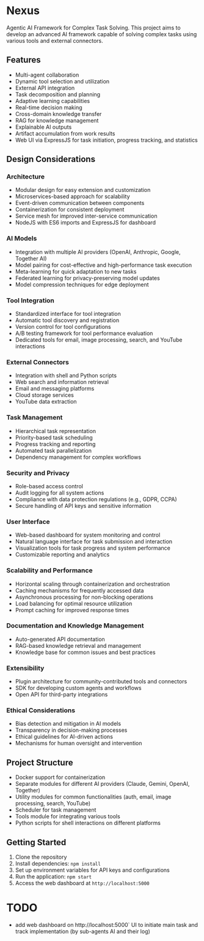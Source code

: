 # Nexus

Agentic AI Framework for Complex Task Solving. This project aims to develop an advanced AI framework
capable of solving complex tasks using various tools and external connectors.

## Features

-   Multi-agent collaboration
-   Dynamic tool selection and utilization
-   External API integration
-   Task decomposition and planning
-   Adaptive learning capabilities
-   Real-time decision making
-   Cross-domain knowledge transfer
-   RAG for knowledge management
-   Explainable AI outputs
-   Artifact accumulation from work results
-   Web UI via ExpressJS for task initiation, progress tracking, and statistics

## Design Considerations

### Architecture

-   Modular design for easy extension and customization
-   Microservices-based approach for scalability
-   Event-driven communication between components
-   Containerization for consistent deployment
-   Service mesh for improved inter-service communication
-   NodeJS with ES6 imports and ExpressJS for dashboard

### AI Models

-   Integration with multiple AI providers (OpenAI, Anthropic, Google, Together AI)
-   Model pairing for cost-effective and high-performance task execution
-   Meta-learning for quick adaptation to new tasks
-   Federated learning for privacy-preserving model updates
-   Model compression techniques for edge deployment

### Tool Integration

-   Standardized interface for tool integration
-   Automatic tool discovery and registration
-   Version control for tool configurations
-   A/B testing framework for tool performance evaluation
-   Dedicated tools for email, image processing, search, and YouTube interactions

### External Connectors

-   Integration with shell and Python scripts
-   Web search and information retrieval
-   Email and messaging platforms
-   Cloud storage services
-   YouTube data extraction

### Task Management

-   Hierarchical task representation
-   Priority-based task scheduling
-   Progress tracking and reporting
-   Automated task parallelization
-   Dependency management for complex workflows

### Security and Privacy

-   Role-based access control
-   Audit logging for all system actions
-   Compliance with data protection regulations (e.g., GDPR, CCPA)
-   Secure handling of API keys and sensitive information

### User Interface

-   Web-based dashboard for system monitoring and control
-   Natural language interface for task submission and interaction
-   Visualization tools for task progress and system performance
-   Customizable reporting and analytics

### Scalability and Performance

-   Horizontal scaling through containerization and orchestration
-   Caching mechanisms for frequently accessed data
-   Asynchronous processing for non-blocking operations
-   Load balancing for optimal resource utilization
-   Prompt caching for improved response times

### Documentation and Knowledge Management

-   Auto-generated API documentation
-   RAG-based knowledge retrieval and management
-   Knowledge base for common issues and best practices

### Extensibility

-   Plugin architecture for community-contributed tools and connectors
-   SDK for developing custom agents and workflows
-   Open API for third-party integrations

### Ethical Considerations

-   Bias detection and mitigation in AI models
-   Transparency in decision-making processes
-   Ethical guidelines for AI-driven actions
-   Mechanisms for human oversight and intervention

## Project Structure

-   Docker support for containerization
-   Separate modules for different AI providers (Claude, Gemini, OpenAI, Together)
-   Utility modules for common functionalities (auth, email, image processing, search, YouTube)
-   Scheduler for task management
-   Tools module for integrating various tools
-   Python scripts for shell interactions on different platforms

## Getting Started

1. Clone the repository
2. Install dependencies: `npm install`
3. Set up environment variables for API keys and configurations
4. Run the application: `npm start`
5. Access the web dashboard at `http://localhost:5000`


# TODO

-   add web dashboard on http://localhost:5000` UI to initiate main task and track implementation (by sub-agents AI and their
    log)
